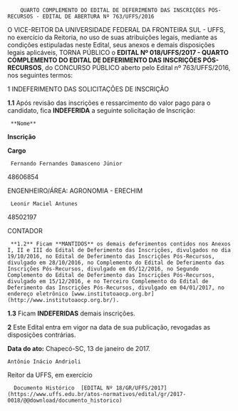         QUARTO COMPLEMENTO DO EDITAL DE DEFERIMENTO DAS INSCRIÇÕES PÓS-RECURSOS - EDITAL DE ABERTURA Nº 763/UFFS/2016  

O VICE-REITOR DA UNIVERSIDADE FEDERAL DA FRONTEIRA SUL - UFFS, no exercício da Reitoria, no uso de suas atribuições legais, mediante as condições estipuladas neste Edital, seus anexos e demais disposições legais aplicáveis, TORNA PÚBLICO o **EDITAL Nº 018/UFFS/2017 - QUARTO COMPLEMENTO DO EDITAL DE DEFERIMENTO DAS INSCRIÇÕES PÓS-RECURSOS**, do CONCURSO PÚBLICO aberto pelo Edital nº 763/UFFS/2016, nos seguintes termos:

 1 INDEFERIMENTO DAS SOLICITAÇÕES DE INSCRIÇÃO

 **1.1** Após revisão das inscrições e ressarcimento do valor pago para o candidato, fica **INDEFERIDA** a seguinte solicitação de Inscrição:

     **Nome**

   **Inscrição**

   **Cargo** 

     Fernando Fernandes Damasceno Júnior

   48606854

   ENGENHEIRO/ÁREA: AGRONOMIA - ERECHIM

     Leonir Maciel Antunes

   48502197

   CONTADOR

     **1.2** Ficam **MANTIDOS** os demais deferimentos contidos nos Anexos I, II e III do Edital de Deferimento das Inscrições, divulgados no dia 19/10/2016, no Edital de Deferimento das Inscrições Pós-Recursos, divulgado em 28/10/2016, no Complemento do Edital de Deferimento das Inscrições Pós-Recursos, divulgado em 05/12/2016, no Segundo Complemento do Edital de Deferimento das Inscrições Pós-Recursos, divulgado em 15/12/2016, e no Terceiro Complemento do Edital de Deferimento das Inscrições Pós-Recursos, divulgado em 04/01/2017, no endereço eletrônico [www.institutoaocp.org.br](http://www.institutoaocp.org.br/).

 **1.3** Ficam **INDEFERIDAS** demais inscrições.

 **2** Este Edital entra em vigor na data de sua publicação, revogadas as disposições contrárias.

  

   **Data do ato:** Chapecó-SC, 13 de janeiro de 2017.   
 

    Antônio Inácio Andrioli   
 Reitor da UFFS, em exercício 

      Documento Histórico  [EDITAL Nº 18/GR/UFFS/2017](https://www.uffs.edu.br/atos-normativos/edital/gr/2017-0018/@@download/documento_historico)     
      